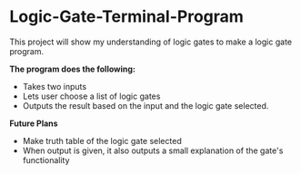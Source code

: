 # Logic-Gate-Terminal-Program

This project will show my understanding of logic gates to make a logic gate program. 

**The program does the following:**
* Takes two inputs 
* Lets user choose a list of logic gates
* Outputs the result based on the input and the logic gate selected. 

**Future Plans**
* Make truth table of the logic gate selected
* When output is given, it also outputs a small explanation of the gate's functionality
